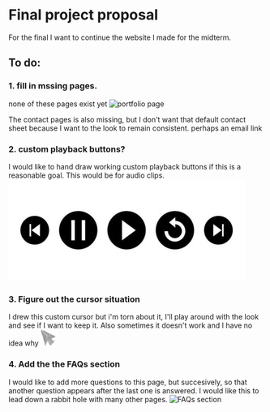 # Final project proposal

For the final I want to continue the website I made for the midterm. 

## To do: 


### 1. fill in mssing pages. 

none of these pages exist yet
![ portfolio page](<portfolio_page.png>)

The contact pages is also missing, but I don't want that default contact sheet because I want to the look to remain consistent. perhaps an email link


### 2. custom playback buttons?

I would like to hand draw working custom playback buttons if this is a reasonable goal. This would be for audio clips.
![ playback buttons](<playback buttons example.jpg>)


### 3. Figure out the cursor situation

I drew this custom cursor but i'm torn about it, I'll play around with the look and see if I want to keep it. 
Also sometimes it doesn't work and I have no idea why
![ custom cursor](<cursor.png>)


### 4. Add the the FAQs section

I would like to add more questions to this page, but succesively, so that another question appears after the last one is answered.
 I would like this to lead down a rabbit hole with many other pages. 
![ FAQs section](<FAQs section.png>)
